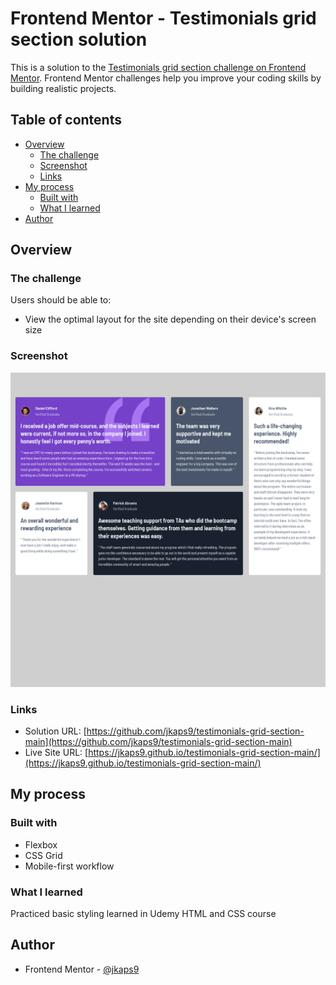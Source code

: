 # Frontend Mentor - Testimonials grid section solution

This is a solution to the [Testimonials grid section challenge on Frontend Mentor](https://www.frontendmentor.io/challenges/testimonials-grid-section-Nnw6J7Un7). Frontend Mentor challenges help you improve your coding skills by building realistic projects. 

## Table of contents

- [Overview](#overview)
  - [The challenge](#the-challenge)
  - [Screenshot](#screenshot)
  - [Links](#links)
- [My process](#my-process)
  - [Built with](#built-with)
  - [What I learned](#what-i-learned)
- [Author](#author)


## Overview

### The challenge

Users should be able to:

- View the optimal layout for the site depending on their device's screen size

### Screenshot

![](./images/screenshot.png)

### Links

- Solution URL: [https://github.com/jkaps9/testimonials-grid-section-main](https://github.com/jkaps9/testimonials-grid-section-main)
- Live Site URL:  [https://jkaps9.github.io/testimonials-grid-section-main/](https://jkaps9.github.io/testimonials-grid-section-main/)

## My process

### Built with

- Flexbox
- CSS Grid
- Mobile-first workflow

### What I learned

Practiced basic styling learned in Udemy HTML and CSS course

## Author

- Frontend Mentor - [@jkaps9](https://www.frontendmentor.io/profile/jkaps9)